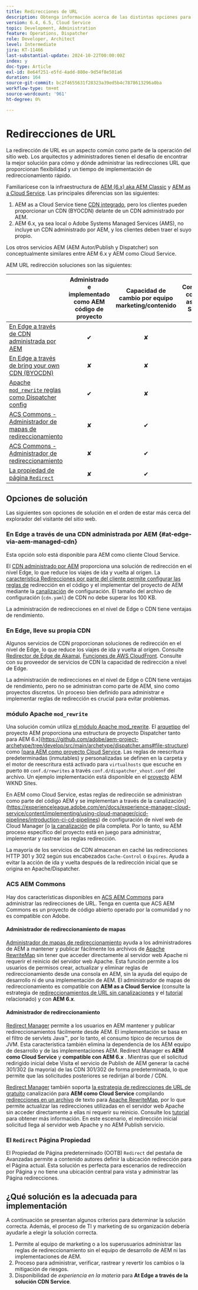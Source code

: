```yaml
---
title: Redirecciones de URL
description: Obtenga información acerca de las distintas opciones para realizar una redirección de URL en AEM.
version: 6.4, 6.5, Cloud Service
topic: Development, Administration
feature: Operations, Dispatcher
role: Developer, Architect
level: Intermediate
jira: KT-11466
last-substantial-update: 2024-10-22T00:00:00Z
index: y
doc-type: Article
exl-id: 8e64f251-e5fd-4add-880e-9d54f8e501a6
duration: 164
source-git-commit: bc2f4655631f28323a39ed5b4c7878613296a0ba
workflow-type: tm+mt
source-wordcount: '961'
ht-degree: 0%

---
```


# Redirecciones de URL

La redirección de URL es un aspecto común como parte de la operación del sitio web. Los arquitectos y administradores tienen el desafío de encontrar la mejor solución para cómo y dónde administrar las redirecciones URL que proporcionan flexibilidad y un tiempo de implementación de redireccionamiento rápido.

Familiarícese con la infraestructura de [AEM (6.x) aka AEM Classic](https://experienceleague.adobe.com/en/docs/experience-manager-learn/dispatcher-tutorial/chapter-2) y [AEM as a Cloud Service](https://experienceleague.adobe.com/en/docs/experience-manager-cloud-service/content/overview/architecture). Las principales diferencias son las siguientes:

1. AEM as a Cloud Service tiene [CDN integrado](https://experienceleague.adobe.com/en/docs/experience-manager-cloud-service/content/implementing/content-delivery/cdn), pero los clientes pueden proporcionar un CDN (BYOCDN) delante de un CDN administrado por AEM.
1. AEM 6.x, ya sea local o Adobe Systems Managed Services (AMS), no incluye un CDN administrado por AEM, y los clientes deben traer el suyo propio.

Los otros servicios AEM (AEM Autor/Publish y Dispatcher) son conceptualmente similares entre AEM 6.x y AEM como Cloud Service.

AEM URL redirección soluciones son las siguientes:

|                                                   | Administrado e implementado como AEM código de proyecto | Capacidad de cambio por equipo marketing/contenido | Compatible con AEM as Cloud Service | Dónde se produce la ejecución de redirección |
|---------------------------------------------------|:-----------------------:|:---------------------:|:---------------------:| :---------------------:|
| [En Edge a través de CDN administrada por AEM](#at-edge-via-aem-managed-cdn) | ✔ | ✘ | ✔ | Edge/CDN (integrado) |
| [En Edge a través de bring your own CDN (BYOCDN)](#at-edge-via-bring-your-own-cdn) | ✘ | ✘ | ✔ | Edge/CDN (BYOCDN) |
| [Apache `mod_rewrite` reglas como Dispatcher config](#apache-mod_rewrite-module) | ✔ | ✘ | ✔ | Dispatcher |
| [ACS Commons - Administrador de mapas de redireccionamiento](#redirect-map-manager) | ✘ | ✔ | ✔ | Dispatcher |
| [ACS Commons - Administrador de redireccionamiento](#redirect-manager) | ✘ | ✔ | ✔ | AEM/Dispatcher |
| [La propiedad de página `Redirect`](#the-redirect-page-property) | ✘ | ✔ | ✔ | AEM |


## Opciones de solución

Las siguientes son opciones de solución en el orden de estar más cerca del explorador del visitante del sitio web.

### En Edge a través de una CDN administrada por AEM {#at-edge-via-aem-managed-cdn}

Esta opción solo está disponible para AEM como cliente Cloud Service.

El [CDN administrado por AEM](https://experienceleague.adobe.com/en/docs/experience-manager-cloud-service/content/implementing/content-delivery/cdn) proporciona una solución de redirección en el nivel Edge, lo que reduce los viajes de ida y vuelta al origen. La [característica Redirecciones por parte del cliente permite configurar las reglas de](https://experienceleague.adobe.com/en/docs/experience-manager-cloud-service/content/implementing/content-delivery/cdn-configuring-traffic#client-side-redirectors) redirección en el código y el implementar del proyecto de AEM mediante la [canalización](https://experienceleague.adobe.com/en/docs/experience-manager-learn/cloud-service/security/traffic-filter-and-waf-rules/how-to-setup#deploy-rules-through-cloud-manager) de configuración. El tamaño del archivo de configuración (`cdn.yaml`) de CDN no debe superar los 100 KB.

La administración de redirecciones en el nivel de Edge o CDN tiene ventajas de rendimiento.

### En Edge, lleve su propia CDN

Algunos servicios de CDN proporcionan soluciones de redirección en el nivel de Edge, lo que reduce los viajes de ida y vuelta al origen. Consulte [Redirector de Edge de Akamai](https://techdocs.akamai.com/cloudlets/docs/what-edge-redirector), [Funciones de AWS CloudFront](https://docs.aws.amazon.com/AmazonCloudFront/latest/DeveloperGuide/cloudfront-functions.html). Consulte con su proveedor de servicios de CDN la capacidad de redirección a nivel de Edge.

La administración de redirecciones en el nivel de Edge o CDN tiene ventajas de rendimiento, pero no se administran como parte de AEM, sino como proyectos discretos. Un proceso bien definido para administrar e implementar reglas de redirección es crucial para evitar problemas.


### módulo Apache `mod_rewrite`

Una solución común utiliza [el módulo Apache mod_rewrite](https://httpd.apache.org/docs/current/mod/mod_rewrite.html). El [arquetipo](https://github.com/adobe/aem-project-archetype) del proyecto AEM proporciona una estructura de proyecto Dispatcher tanto para AEM 6.x](https://github.com/adobe/aem-project-archetype/tree/develop/src/main/archetype/dispatcher.ams#file-structure) como [[para AEM como proyecto Cloud Service](https://github.com/adobe/aem-project-archetype/tree/develop/src/main/archetype/dispatcher.cloud#file-structure). Las reglas de reescritura predeterminadas (inmutables) y personalizadas se definen en la carpeta y el motor de reescritura está activado para `virtualhosts` que escuche en puerto `80` `conf.d/rewrites` a través `conf.d/dispatcher_vhost.conf` del archivo. Un ejemplo implementación está disponible en el [proyecto](https://github.com/adobe/aem-guides-wknd/tree/main/dispatcher/src/conf.d/rewrites) AEM WKND Sites.

En AEM como Cloud Service, estas reglas de redirección se administran como parte del código AEM y se implementan a través de la canalización](https://experienceleague.adobe.com/en/docs/experience-manager-cloud-service/content/implementing/using-cloud-manager/cicd-pipelines/introduction-ci-cd-pipelines) de configuración de nivel web de Cloud Manager [o [la canalización](https://experienceleague.adobe.com/en/docs/experience-manager-cloud-service/content/implementing/using-cloud-manager/cicd-pipelines/introduction-ci-cd-pipelines) de pila completa. Por lo tanto, su AEM proceso específico del proyecto está en juego para administrar, implementar y rastrear las reglas redirección.

La mayoría de los servicios de CDN almacenan en caché las redirecciones HTTP 301 y 302 según sus encabezados `Cache-Control` o `Expires`. Ayuda a evitar la acción de ida y vuelta después de la redirección inicial que se origina en Apache/Dispatcher.


### ACS AEM Commons

Hay dos características disponibles en [ACS AEM Commons](https://adobe-consulting-services.github.io/acs-aem-commons/) para administrar las redirecciones de URL. Tenga en cuenta que ACS AEM Commons es un proyecto de código abierto operado por la comunidad y no es compatible con Adobe.

#### Administrador de redireccionamiento de mapas

[Administrador de mapas de redireccionamiento](https://adobe-consulting-services.github.io/acs-aem-commons/features/redirect-map-manager/index.html) ayuda a los administradores de AEM a mantener y publicar fácilmente los archivos de [Apache RewriteMap](https://httpd.apache.org/docs/2.4/rewrite/rewritemap.html) sin tener que acceder directamente al servidor web Apache ni requerir el reinicio del servidor web Apache. Esta función permite a los usuarios de permisos crear, actualizar y eliminar reglas de redireccionamiento desde una consola en AEM, sin la ayuda del equipo de desarrollo ni de una implementación de AEM. El administrador de mapas de redireccionamiento es compatible con **AEM as a Cloud Service** (consulte la estrategia de [redireccionamientos de URL sin canalizaciones](https://experienceleague.adobe.com/en/docs/experience-manager-cloud-service/content/implementing/content-delivery/pipeline-free-url-redirects) y el [tutorial](https://experienceleague.adobe.com/en/docs/experience-manager-learn/foundation/administration/implementing-pipeline-free-url-redirects#acs-commons---redirect-map-manager) relacionado) y con **AEM 6.x**.

#### Administrador de redireccionamiento

[Redirect Manager](https://adobe-consulting-services.github.io/acs-aem-commons/features/redirect-manager/index.html) permite a los usuarios en AEM mantener y publicar redireccionamientos fácilmente desde AEM. El implementación se basa en el filtro de servlets Java™, por lo tanto, el consumo típico de recursos de JVM. Esta característica también elimina la dependencia de los AEM equipo de desarrollo y de las implementaciones AEM. Redirect Manager es **AEM como Cloud Service** y **compatible con AEM 6.x** . Mientras que el solicitud redirigido inicial debe Visita el servicio de Publish de AEM generar la caché 301/302 (la mayoría) de las CDN 301/302 de forma predeterminada, lo que permite que las solicitudes posteriores se redirijan al borde / CDN.

[Redirect Manager](https://adobe-consulting-services.github.io/acs-aem-commons/features/redirect-manager/index.html) también soporta [la estrategia de redirecciones de URL de gratuito](https://experienceleague.adobe.com/en/docs/experience-manager-cloud-service/content/implementing/content-delivery/pipeline-free-url-redirects) canalización para **AEM como Cloud Service** compilando [redirecciones en un archivo](https://adobe-consulting-services.github.io/acs-aem-commons/features/redirect-manager/subpages/rewritemap.html) de texto para [Apache RewriteMap](https://httpd.apache.org/docs/2.4/rewrite/rewritemap.html), por lo que permite actualizar las redirecciones utilizadas en el servidor web Apache sin acceder directamente a ellas ni requerir su reinicio. Consulte los [tutorial](https://experienceleague.adobe.com/en/docs/experience-manager-learn/foundation/administration/implementing-pipeline-free-url-redirects#acs-commons---redirect-manager) para obtener más información. En este escenario, el redirección inicial solicitud llega al servidor web Apache y no AEM Publish servicio.

### El `Redirect` Página Propiedad

El Propiedad de Página predeterminado (OOTB) `Redirect` del pestaña de Avanzadas [](https://experienceleague.adobe.com/docs/experience-manager-cloud-service/content/sites/authoring/sites-console/page-properties.html) permite a contenido autores definir la ubicación redirección para el Página actual. Esta solución es perfecta para escenarios de redirección por Página y no tiene una ubicación central para vista y administrar las Página redirecciones.

## ¿Qué solución es la adecuada para implementación

A continuación se presentan algunos criterios para determinar la solución correcta. Además, el proceso de TI y marketing de su organización debería ayudarle a elegir la solución correcta.

1. Permite al equipo de marketing o a los superusuarios administrar las reglas de redireccionamiento sin el equipo de desarrollo de AEM ni las implementaciones de AEM.
1. Proceso para administrar, verificar, rastrear y revertir los cambios o la mitigación de riesgos.
1. Disponibilidad de _experiencia en la materia_ para **At Edge a través de la solución CDN Service**.
